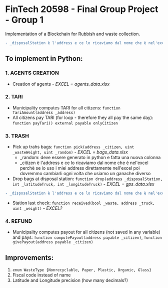 # FinTech 20598 - Final Group Project - Group 1
Implementation of a Blockchain for Rubbish and waste collection. 

```diff
- _disposalStation è l'address e ce lo ricaviamo dal nome che è nel'excel perchè se io uso i miei address direttamente nell'excel poi dovremmo cambiarli ogni volta 
```

## To implement in Python: 
### 1. AGENTS CREATION 
  - Creation of agents - *EXCEL = agents_data.xlsx* 

### 2. TARI 
  - Municipality computes TARI for all citizens: `function TariAmount(address _address)`
  - All citizens pay TARI (for loop - therefore they all pay the same day): `function payTari() external payable onlyCitizen`

### 3. TRASH 
  - Pick up trahs bags: `function pick(address _citizen, uint _wasteWeight, uint _random)` - *EXCEL = bags_data.xlsx*
    * _random: deve essere generato in python e fatta una nuova colonna 
    * _citizen è l'address e ce lo ricaviamo dal nome che è nel'excel perchè se io uso i miei address direttamente nell'excel poi dovremmo cambiarli ogni volta che usiamo un ganache diverso 
  - Drop bags at disposal station: `function drop(address _disposalStation, int _latitudeTruck, int _longitudeTruck)` - *EXCEL = gps_data.xlsx*  
  ```diff
- _disposalStation è l'address e ce lo ricaviamo dal nome che è nel'excel perchè se io uso i miei address direttamente nell'excel poi dovremmo cambiarli ogni volta 
``` 
  - Station last check: `function received(bool _waste, address _truck, uint _weight)` - *EXCEL?*

### 4. REFUND
  - Municipality computes payout for all citizens (not saved in any variable) and pays: `function computePayout(address payable _citizen)`, `function givePayout(address payable _citizen)`


## Improvements: 
1. `enum WasteType {Nonrecyclable, Paper, Plastic, Organic, Glass}`
2. Fiscal code instead of name 
3. Latitude and Longitude precision (how many decimals?) 
